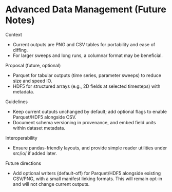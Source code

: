 Advanced Data Management (Future Notes)
======================================

Context
- Current outputs are PNG and CSV tables for portability and ease of diffing.
- For larger sweeps and long runs, a columnar format may be beneficial.

Proposal (future, optional)
- Parquet for tabular outputs (time series, parameter sweeps) to reduce size and speed IO.
- HDF5 for structured arrays (e.g., 2D fields at selected timesteps) with metadata.

Guidelines
- Keep current outputs unchanged by default; add optional flags to enable Parquet/HDF5 alongside CSV.
- Document schema versioning in provenance, and embed field units within dataset metadata.

Interoperability
- Ensure pandas-friendly layouts, and provide simple reader utilities under src/io/ if added later.

Future directions
- Add optional writers (default-off) for Parquet/HDF5 alongside existing CSV/PNG, with a small manifest linking formats. This will remain opt-in and will not change current outputs.
